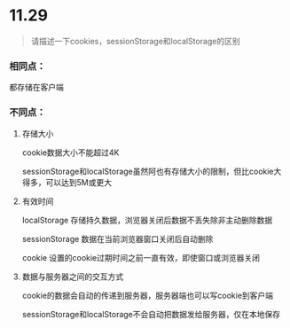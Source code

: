 # 11.29

> 请描述一下cookies，sessionStorage和localStorage的区别

### 相同点：

都存储在客户端

### 不同点：

1. 存储大小

   cookie数据大小不能超过4K

   sessionStorage和localStorage虽然阿也有存储大小的限制，但比cookie大得多，可以达到5M或更大

2. 有效时间

   localStorage 存储持久数据，浏览器关闭后数据不丢失除非主动删除数据

   sessionStorage 数据在当前浏览器窗口关闭后自动删除

   cookie 设置的cookie过期时间之前一直有效，即使窗口或浏览器关闭

3. 数据与服务器之间的交互方式

   cookie的数据会自动的传递到服务器，服务器端也可以写cookie到客户端

   sessionStorage和localStorage不会自动把数据发给服务器，仅在本地保存